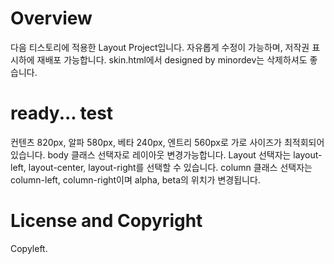 # Overview

다음 티스토리에 적용한 Layout Project입니다. 자유롭게 수정이 가능하며, 저작권 표시하에 재배포 가능합니다. skin.html에서 designed by minordev는 삭제하셔도 좋습니다.
# ready... test

컨텐츠 820px, 알파 580px, 베타 240px, 엔트리 560px로 가로 사이즈가 최적회되어 있습니다. body 클래스 선택자로 레이아웃 변경가능합니다. Layout 선택자는 layout-left, layout-center, layout-right를 선택할 수 있습니다. column 클래스 선택자는 column-left, column-right이며 alpha, beta의 위치가 변경됩니다.

# License and Copyright

Copyleft.